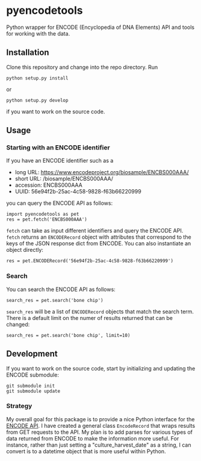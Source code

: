pyencodetools
=============

Python wrapper for ENCODE (Encyclopedia of DNA Elements) API and tools for
working with the data.

## Installation

Clone this repository and change into the repo directory. Run 

	python setup.py install

or 

	python setup.py develop

if you want to work on the source code.

## Usage

### Starting with an ENCODE identifier

If you have an ENCODE identifier such as a

 * long URL: https://www.encodeproject.org/biosample/ENCBS000AAA/
 * short URL: /biosample/ENCBS000AAA/
 * accession: ENCBS000AAA
 * UUID: 56e94f2b-25ac-4c58-9828-f63b66220999

you can query the ENCODE API as follows:

	import pyencodetools as pet
	res = pet.fetch('ENCBS000AAA')

`fetch` can take as input different identifiers and query the ENCODE API.
`fetch` returns an `ENCODERecord` object with attributes that correspond to the
keys of the JSON response dict from ENCODE. You can also instantiate an object
directly:

	res = pet.ENCODERecord('56e94f2b-25ac-4c58-9828-f63b66220999')

### Search

You can search the ENCODE API as follows:

	search_res = pet.search('bone chip')

`search_res` will be a list of `ENCODERecord` objects that match the search term. There is a default limit
on the numer of results returned that can be changed:

	search_res = pet.search('bone chip', limit=10)

## Development

If you want to work on the source code, start by initializing and updating the 
ENCODE submodule:

	git submodule init
	git submodule update

### Strategy

My overall goal for this package is to provide a nice Python interface for the
[ENCODE API](https://www.encodeproject.org/help/rest-api/). I have created a
general class `EncodeRecord` that wraps results from GET requests to the API.
My plan is to add parses for various types of data returned from ENCODE to make
the information more useful.  For instance, rather than just setting a
"culture_harvest_date" as a string, I can convert is to a datetime object that
is more useful within Python.
